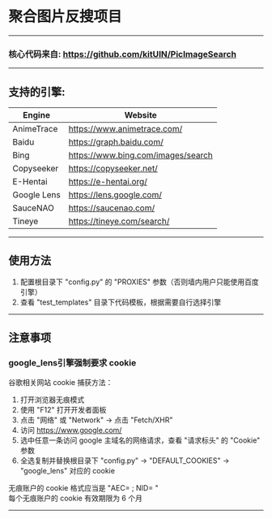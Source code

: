 # 聚合图片反搜项目

---

### 核心代码来自: https://github.com/kitUIN/PicImageSearch

---

## 支持的引擎:
| Engine             | Website                              |
|--------------------|--------------------------------------|
| AnimeTrace         | <https://www.animetrace.com/>        |
| Baidu              | <https://graph.baidu.com/>           |
| Bing               | <https://www.bing.com/images/search> |
| Copyseeker         | <https://copyseeker.net/>            |
| E-Hentai           | <https://e-hentai.org/>              |
| Google Lens        | <https://lens.google.com/>           |
| SauceNAO           | <https://saucenao.com/>              |
| Tineye             | <https://tineye.com/search/>         |

---

## 使用方法
1. 配置根目录下 "config.py" 的 "PROXIES" 参数（否则墙内用户只能使用百度引擎）
2. 查看 "test_templates" 目录下代码模板，根据需要自行选择引擎

---

## 注意事项
### google_lens引擎强制要求 cookie

谷歌相关网站 cookie 捕获方法：
  1. 打开浏览器无痕模式
  2. 使用 "F12" 打开开发者面板
  3. 点击 "网络" 或 "Network" -> 点击 "Fetch/XHR"
  4. 访问 https://www.google.com/
  5. 选中任意一条访问 google 主域名的网络请求，查看 "请求标头" 的 "Cookie" 参数
  6. 全选复制并替换根目录下 "config.py" -> "DEFAULT_COOKIES" -> "google_lens" 对应的 cookie

无痕账户的 cookie 格式应当是 "AEC= ; NID= "  
每个无痕账户的 cookie 有效期限为 6 个月

---
